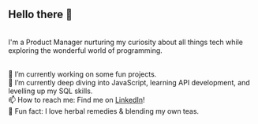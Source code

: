 ## Hello there 👋
<br>
I'm a Product Manager nurturing my curiosity about all things tech while exploring the wonderful world of programming.
<br>

<br> 🔭 I’m currently working on some fun projects.
<br> 🌱 I’m currently deep diving into JavaScript, learning API development, and levelling up my SQL skills.
<br> 📫 How to reach me: Find me on [LinkedIn](https://www.linkedin.com/in/amandaacolatse/)!
<br> 🍵 Fun fact: I love herbal remedies & blending my own teas. 

<!--
**ae-aco/ae-aco** is a ✨ _special_ ✨ repository because its `README.md` (this file) appears on your GitHub profile.

Here are some ideas to get you started:

- 🔭 I’m currently working on ...
- 🌱 I’m currently learning ...
- 👯 I’m looking to collaborate on ...
- 🤔 I’m looking for help with ...
- 💬 Ask me about ...
- 📫 How to reach me: ...
- 😄 Pronouns: ...
- ⚡ Fun fact: ...
-->

